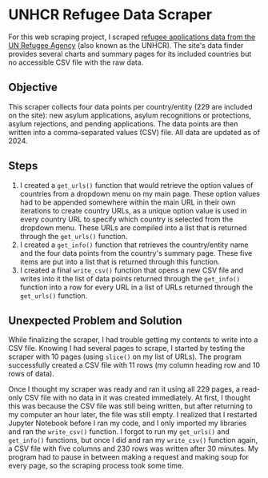 # UNHCR Refugee Data Scraper
For this web scraping project, I scraped [refugee applications data from the UN Refugee Agency](https://www.unhcr.org/refugee-statistics/data-summaries?data_summaries%5Bregion%5D=&data_summaries%5Bcountry%5D=&data_summaries%5Bview%5D=asylum_applications_decisions&data_summaries%5Byear%5D=2024&data_summaries%5BpopType%5D=FDP&data_summaries%5B_mode%5D=global&data_summaries%5B_token%5D=ef68d3c6beb80e06376d53.FaXLcL5eMDtwhpCEae43N_1JYBTKX1wLC5STmU3ZE6Y.ccOvL-QIV1IJ8vy8BbZlGpN5EHCAHAZlU_Gh_HyLTNF087pJ7gRJeRjl_w&data_summaries%5Bsubmit%5D=) (also known as the UNHCR). The site's data finder provides several charts and summary pages for its included countries but no accessible CSV file with the raw data.

## Objective
This scraper collects four data points per country/entity (229 are included on the site): new asylum applications, asylum recognitions or protections, asylum rejections, and pending applications. The data points are then written into a comma-separated values (CSV) file. All data are updated as of 2024.

## Steps
1. I created a `get_urls()` function that would retrieve the option values of countries from a dropdown menu on my main page. These option values had to be appended somewhere within the main URL in their own iterations to create country URLs, as a unique option value is used in every country URL to specify which country is selected from the dropdown menu. These URLs are compiled into a list that is returned through the `get_urls()` function.
2. I created a `get_info()` function that retrieves the country/entity name and the four data points from the country's summary page. These five items are put into a list that is returned through this function.
3. I created a final `write_csv()` function that opens a new CSV file and writes into it the list of data points returned through the `get_info()` function into a row for every URL in a list of URLs returned through the `get_urls()` function.

## Unexpected Problem and Solution
While finalizing the scraper, I had trouble getting my contents to write into a CSV file. Knowing I had several pages to scrape, I started by testing the scraper with 10 pages (using `slice()` on my list of URLs). The program successfully created a CSV file with 11 rows (my column heading row and 10 rows of data).

Once I thought my scraper was ready and ran it using all 229 pages, a read-only CSV file with no data in it was created immediately. At first, I thought this was because the CSV file was still being written, but after returning to my computer an hour later, the file was still empty. I realized that I restarted Jupyter Notebook before I ran my code, and I only imported my libraries and ran the `write_csv()` function. I forgot to run my `get_urls()` and `get_info()` functions, but once I did and ran my `write_csv()` function again, a CSV file with five columns and 230 rows was written after 30 minutes. My program had to pause in between making a request and making soup for every page, so the scraping process took some time.